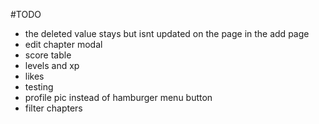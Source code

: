 #TODO

- the deleted value stays but isnt updated on the page in the add page
- edit chapter modal
- score table
- levels and xp
- likes
- testing
- profile pic instead of hamburger menu button
- filter chapters
